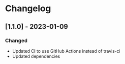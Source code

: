 # Changelog

## [1.1.0] - 2023-01-09

### Changed

- Updated CI to use GitHub Actions instead of travis-ci
- Updated dependencies 
